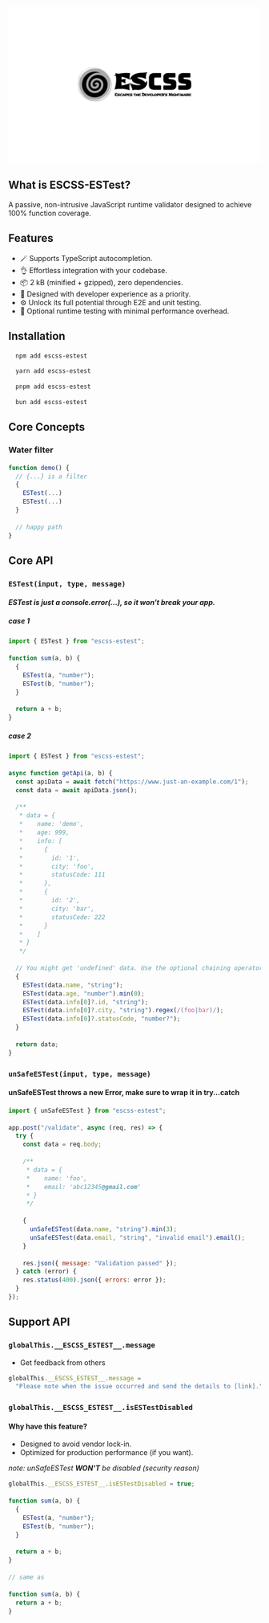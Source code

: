 ![logo](https://github.com/ESCSS-labs/ESCSS/blob/main/assets/logo.png)

## What is ESCSS-ESTest?

A passive, non-intrusive JavaScript runtime validator designed to achieve 100% function coverage.

## Features

- 🪄 Supports TypeScript autocompletion.
- 👌 Effortless integration with your codebase.
- 📦 2 kB (minified + gzipped), zero dependencies.
- 🎨 Designed with developer experience as a priority.
- ⚙️ Unlock its full potential through E2E and unit testing.
- 🚀 Optional runtime testing with minimal performance overhead.

## Installation

```bash
  npm add escss-estest
```

```bash
  yarn add escss-estest
```

```bash
  pnpm add escss-estest
```

```bash
  bun add escss-estest
```

## Core Concepts

### Water filter

```js
function demo() {
  // {...} is a filter
  {
    ESTest(...)
    ESTest(...)
  }

  // happy path
}
```

## Core API

### `ESTest(input, type, message)`

#### _ESTest is just a console.error(...), so it won't break your app._

##### case 1

```js
import { ESTest } from "escss-estest";

function sum(a, b) {
  {
    ESTest(a, "number");
    ESTest(b, "number");
  }

  return a + b;
}
```

##### case 2

```js
import { ESTest } from "escss-estest";

async function getApi(a, b) {
  const apiData = await fetch("https://www.just-an-example.com/1");
  const data = await apiData.json();

  /**
   * data = {
   *    name: 'demo',
   *    age: 999,
   *    info: [
   *      {
   *        id: '1',
   *        city: 'foo',
   *        statusCode: 111
   *      },
   *      {
   *        id: '2',
   *        city: 'bar',
   *        statusCode: 222
   *      }
   *    ]
   * }
   */

  // You might get 'undefined' data. Use the optional chaining operator (?.) to prevent undefined from breaking your app.
  {
    ESTest(data.name, "string");
    ESTest(data.age, "number").min(0);
    ESTest(data.info[0]?.id, "string");
    ESTest(data.info[0]?.city, "string").regex(/(foo|bar)/);
    ESTest(data.info[0]?.statusCode, "number?");
  }

  return data;
}
```

### `unSafeESTest(input, type, message)`

#### unSafeESTest throws a new Error, make sure to wrap it in try...catch

```js
import { unSafeESTest } from "escss-estest";

app.post("/validate", async (req, res) => {
  try {
    const data = req.body;

    /**
     * data = {
     *    name: 'foo',
     *    email: 'abc12345@gmail.com'
     * }
     */

    {
      unSafeESTest(data.name, "string").min(3);
      unSafeESTest(data.email, "string", "invalid email").email();
    }

    res.json({ message: "Validation passed" });
  } catch (error) {
    res.status(400).json({ errors: error });
  }
});
```

## Support API

### `globalThis.__ESCSS_ESTEST__.message`

- Get feedback from others

```js
globalThis.__ESCSS_ESTEST__.message =
  "Please note when the issue occurred and send the details to [link].";
```

### `globalThis.__ESCSS_ESTEST__.isESTestDisabled`

#### Why have this feature?

- Designed to avoid vendor lock-in.
- Optimized for production performance (if you want).

_note: unSafeESTest **WON'T** be disabled (security reason)_

```js
globalThis.__ESCSS_ESTEST__.isESTestDisabled = true;

function sum(a, b) {
  {
    ESTest(a, "number");
    ESTest(b, "number");
  }

  return a + b;
}

// same as

function sum(a, b) {
  return a + b;
}
```
